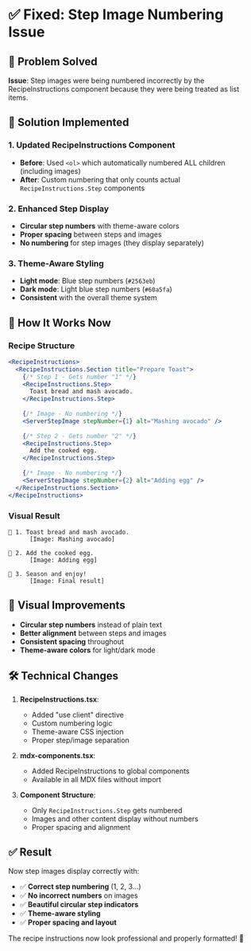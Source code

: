 # ✅ Fixed: Step Image Numbering Issue

## 🐛 Problem Solved
**Issue**: Step images were being numbered incorrectly by the RecipeInstructions component because they were being treated as list items.

## 🔧 Solution Implemented

### 1. Updated RecipeInstructions Component
- **Before**: Used `<ol>` which automatically numbered ALL children (including images)
- **After**: Custom numbering that only counts actual `RecipeInstructions.Step` components

### 2. Enhanced Step Display
- **Circular step numbers** with theme-aware colors
- **Proper spacing** between steps and images
- **No numbering** for step images (they display separately)

### 3. Theme-Aware Styling
- **Light mode**: Blue step numbers (`#2563eb`)
- **Dark mode**: Light blue step numbers (`#60a5fa`)
- **Consistent** with the overall theme system

## 🎯 How It Works Now

### Recipe Structure
```jsx
<RecipeInstructions>
  <RecipeInstructions.Section title="Prepare Toast">
    {/* Step 1 - Gets number "1" */}
    <RecipeInstructions.Step>
      Toast bread and mash avocado.
    </RecipeInstructions.Step>
    
    {/* Image - No numbering */}
    <ServerStepImage stepNumber={1} alt="Mashing avocado" />
    
    {/* Step 2 - Gets number "2" */}
    <RecipeInstructions.Step>
      Add the cooked egg.
    </RecipeInstructions.Step>
    
    {/* Image - No numbering */}
    <ServerStepImage stepNumber={2} alt="Adding egg" />
  </RecipeInstructions.Section>
</RecipeInstructions>
```

### Visual Result
```
🔵 1. Toast bread and mash avocado.
      [Image: Mashing avocado]

🔵 2. Add the cooked egg.
      [Image: Adding egg]

🔵 3. Season and enjoy!
      [Image: Final result]
```

## 🎨 Visual Improvements

- **Circular step numbers** instead of plain text
- **Better alignment** between steps and images
- **Consistent spacing** throughout
- **Theme-aware colors** for light/dark mode

## 🛠️ Technical Changes

1. **RecipeInstructions.tsx**: 
   - Added "use client" directive
   - Custom numbering logic
   - Theme-aware CSS injection
   - Proper step/image separation

2. **mdx-components.tsx**:
   - Added RecipeInstructions to global components
   - Available in all MDX files without import

3. **Component Structure**:
   - Only `RecipeInstructions.Step` gets numbered
   - Images and other content display without numbers
   - Proper spacing and alignment

## ✅ Result

Now step images display correctly with:
- ✅ **Correct step numbering** (1, 2, 3...)
- ✅ **No incorrect numbers** on images
- ✅ **Beautiful circular step indicators**
- ✅ **Theme-aware styling**
- ✅ **Proper spacing and layout**

The recipe instructions now look professional and properly formatted! 🎉
